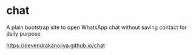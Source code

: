 # chat
A plain bootstrap site to open WhatsApp chat without saving contact for daily purpose

https://devendrakanojiya.github.io/chat